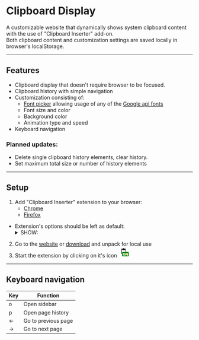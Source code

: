 # **Clipboard Display**
A customizable website that dynamically shows system clipboard content with the use of "Clipboard Inserter" add-on.  
Both clipboard content and customization settings are saved locally in browser's localStorage.
***
## **Features**
- Clipboard display that doesn't require browser to be focused.
- Clipboard history with simple navigation
- Customization consisting of:
    - [Font picker](https://github.com/av01d/fontpicker-jquery-plugin) allowing usage of any of the [Google api fonts](https://fonts.google.com/)
    - Font size and color 
    - Background color
    - Animation type and speed
- Keyboard navigation
### Planned updates:
- Delete single clipboard history elements, clear history.
- Set maximum total size or number of history elements

***
## **Setup**
1. Add "Clipboard Inserter" extension to your browser: 
    - [Chrome](https://chrome.google.com/webstore/detail/clipboard-inserter/deahejllghicakhplliloeheabddjajm)
    - [Firefox](https://addons.mozilla.org/pl/firefox/addon/clipboard-inserter/)  
- Extension's options should be left as default: <details><summary>SHOW:</summary><p> ![image](img/inserter_options.png)</p></details>
2. Go to the [website](https://gabrovv.github.io/Clipboard-display/) or [download](https://github.com/GabroVV/Clipboard-display/archive/refs/heads/main.zip) and unpack for local use
3. Start the extension by clicking on it's icon ![image](img/icon_on.png)

***
## **Keyboard navigation**
| Key | Function            |
|-----|---------------------|
|  o  | Open sidebar        |
|  p  | Open page history   |
|  ←  | Go to previous page |
|  →  | Go to next page     |